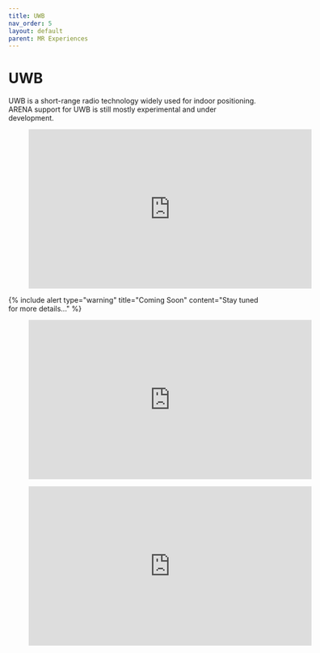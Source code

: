 ```yaml
---
title: UWB
nav_order: 5
layout: default
parent: MR Experiences
---
```


# UWB

UWB is a short-range radio technology widely used for indoor positioning. ARENA support for UWB is still mostly experimental and under development.

<figure class="video_container">
  <iframe width="560" height="315" src="https://www.youtube.com/embed/8TOGCbijKSI" frameborder="0" allow="accelerometer; autoplay; clipboard-write; encrypted-media; gyroscope; picture-in-picture" allowfullscreen></iframe>
</figure>

{% include alert type="warning" title="Coming Soon" content="Stay tuned for more details..." %}

<figure class="video_container">
  <iframe width="560" height="315" src="https://www.youtube.com/embed/1-28gaorJxA" frameborder="0" allow="accelerometer; autoplay; clipboard-write; encrypted-media; gyroscope; picture-in-picture" allowfullscreen></iframe>
</figure>

<figure class="video_container">
  <iframe width="560" height="315" src="https://www.youtube.com/embed/iO3Vg641jKk" frameborder="0" allow="accelerometer; autoplay; clipboard-write; encrypted-media; gyroscope; picture-in-picture" allowfullscreen></iframe>
</figure>
